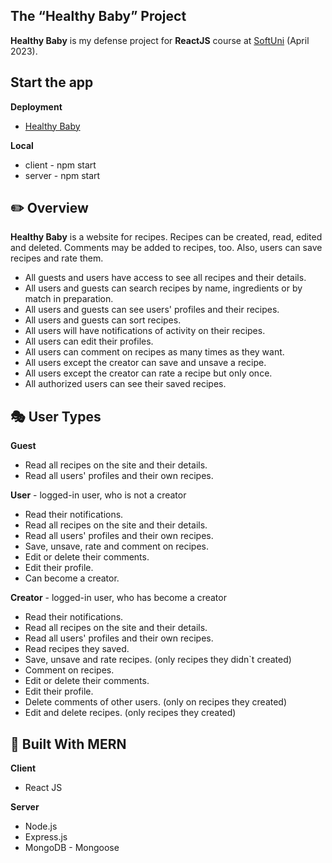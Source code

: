 ## The “Healthy Baby” Project

**Healthy Baby** is my defense project for **ReactJS** course at [SoftUni](https://softuni.bg/ "SoftUni") (April 2023).

## Start the app

**Deployment**
* [Healthy Baby](https://healthy-baby-recipes.web.app/)

**Local**
* client - npm start
* server - npm start

## :pencil2: Overview

**Healthy Baby** is a website for recipes. Recipes can be created, read, edited and deleted. Comments may be added to recipes, too. Also, users can save recipes and rate them. 
* All guests and users have access to see all recipes and their details.
* All users and guests can search recipes by name, ingredients or by match in preparation.
* All users and guests can see users' profiles and their recipes.
* All users and guests can sort recipes.
* All users will have notifications of activity on their recipes.
* All users can edit their profiles.
* All users can comment on recipes as many times as they want.
* All users except the creator can save and unsave a recipe.
* All users except the creator can rate a recipe but only once.
* All authorized users can see their saved recipes.

## :performing_arts: User Types

**Guest**
* Read all recipes on the site and their details.
* Read all users' profiles and their own recipes.

**User** - logged-in user, who is not a creator
* Read their notifications.
* Read all recipes on the site and their details.
* Read all users' profiles and their own recipes.
* Save, unsave, rate and comment on recipes.
* Еdit or delete their comments.
* Edit their profile.
* Can become a creator.

**Creator** - logged-in user, who has become a creator
* Read their notifications.
* Read all recipes on the site and their details.
* Read all users' profiles and their own recipes.
* Read recipes they saved.
* Save, unsave and rate recipes. (only recipes they didn`t created)
* Comment on recipes.
* Еdit or delete their comments.
* Edit their profile.
* Delete comments of other users. (only on recipes they created)
* Edit and delete recipes. (only recipes they created)

## :hammer: Built With **MERN**

**Client**
* React JS

**Server**
* Node.js
* Express.js
* MongoDB - Mongoose
